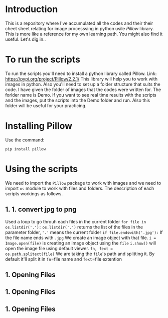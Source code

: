 # Introduction
This is a repository where I've accumulated all the codes and their their cheet sheet relating for image processsing in python usile *Pillow* library. This is more like a reference for my own learning path. You might also find it useful. Let's dig in..

# To run the scripts
To run the scripts you'll need to install a python library called Pillow. Link: https://pypi.org/project/Pillow/2.2.1/ 
This library will help you to work with images in python. 
Also you'll need to set up a folder structure that suits the code. I have given the folder of images that the codes were written for. The forlder name is Demo. If you want to see real time results with the scripts and the images, put the scripts into the Demo folder and run. Also this folder will be useful for your practicing. 

# Installing Pillow
Use the command: 
```
pip install pillow
```
# Using the scripts
We need to import the ```Pillow``` package to work with images and we need to import ```os``` module to work with files and folders.
The description of each scripts workings as follows.

## 1. 1. convert jpg to png
Used a loop to go throuh each files in the current folder ```for file in os.listdir('.'):```
```os.listdir('.')``` returns the list of the files in the parameter folder, ```'.'``` means the current folder
```if file.endswith('.jpg'):``` If the file name ends with ```.jpg``` We create an image object with that file. 
```i = Image.open(file)``` is creating an image object using the ```file```
```i.show()``` will open the image file using default viewer.
```fn, fext = os.path.splitext(file)``` We are taking the ```file```'s path and splitting it. By default it'll split it in ```fn```=file name and ```fext```=file extention

## 1. Opening Files
## 1. Opening Files
## 1. Opening Files
